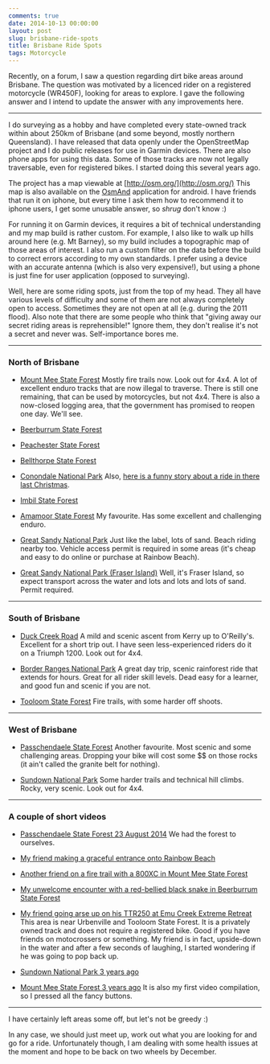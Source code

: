 ```yaml
---
comments: true
date: 2014-10-13 00:00:00
layout: post
slug: brisbane-ride-spots
title: Brisbane Ride Spots
tags: Motorcycle
---
```


Recently, on a forum, I saw a question regarding dirt bike areas around
Brisbane. The question was motivated by a licenced rider on a registered
motorcycle (WR450F), looking for areas to explore. I gave the following answer
and I intend to update the answer with any improvements here.

----

I do surveying as a hobby and have completed every state-owned track within about 250km of Brisbane (and some beyond, mostly northern Queensland). I have released that data openly under the OpenStreetMap project and I do public releases for use in Garmin devices. There are also phone apps for using this data. Some of those tracks are now not legally traversable, even for registered bikes. I started doing this several years ago.

The project has a map viewable at [http://osm.org/](http://osm.org/) This map is also available on the [OsmAnd](http://osmand.net/) application for android. I have friends that run it on iphone, but every time I ask them how to recommend it to iphone users, I get some unusable answer, so *shrug* don't know :)

For running it on Garmin devices, it requires a bit of technical understanding and my map build is rather custom. For example, I also like to walk up hills around here (e.g. Mt Barney), so my build includes a topographic map of those areas of interest. I also run a custom filter on the data before the build to correct errors according to my own standards. I prefer using a device with an accurate antenna (which is also very expensive!), but using a phone is just fine for user application (opposed to surveying).

Well, here are some riding spots, just from the top of my head. They all have various levels of difficulty and some of them are not always completely open to access. Sometimes they are not open at all (e.g. during the 2011 flood). Also note that there are some people who think that "giving away our secret riding areas is reprehensible!" Ignore them, they don't realise it's not a secret and never was. Self-importance bores me.

----

### North of Brisbane

* [Mount Mee State Forest](http://www.openstreetmap.org/#map=14/-27.1162/152.6851) Mostly fire trails now. Look out for 4x4. A lot of excellent enduro tracks that are now illegal to traverse. There is still one remaining, that can be used by motorcycles, but not 4x4. There is also a now-closed logging area, that the government has promised to reopen one day. We'll see.

* [Beerburrum State Forest](http://www.openstreetmap.org/#map=14/-26.9557/152.8996)

* [Peachester State Forest](http://www.openstreetmap.org/#map=14/-26.8806/152.8505)

* [Bellthorpe State Forest](http://www.openstreetmap.org/#map=13/-26.8604/152.6645)

* [Conondale National Park](http://www.openstreetmap.org/#map=13/-26.7422/152.5282) Also, [here is a funny story about a ride in there last Christmas](http://tonymorris.github.io/blog/posts/ride-report-mubbip-woo/index.html).

* [Imbil State Forest](http://www.openstreetmap.org/#map=13/-26.5188/152.5939)

* [Amamoor State Forest](http://www.openstreetmap.org/#map=13/-26.3605/152.5462) My favourite. Has some excellent and challenging enduro.

* [Great Sandy National Park](http://www.openstreetmap.org/#map=13/-26.0498/153.0461) Just like the label, lots of sand. Beach riding nearby too. Vehicle access permit is required in some areas (it's cheap and easy to do online or purchase at Rainbow Beach).

* [Great Sandy National Park (Fraser Island)](http://www.openstreetmap.org/#map=13/-25.4509/153.0454) Well, it's Fraser Island, so expect transport across the water and lots and lots and lots of sand. Permit required.

----

### South of Brisbane

* [Duck Creek Road](http://www.openstreetmap.org/#map=15/-28.1595/153.0525) A mild and scenic ascent from Kerry up to O'Reilly's. Excellent for a short trip out. I have seen less-experienced riders do it on a Triumph 1200. Look out for 4x4.

* [Border Ranges National Park](http://www.openstreetmap.org/#map=13/-28.3947/153.0416) A great day trip, scenic rainforest ride that extends for hours. Great for all rider skill levels. Dead easy for a learner, and good fun and scenic if you are not.

* [Tooloom State Forest](http://www.openstreetmap.org/#map=14/-28.5314/152.5193) Fire trails, with some harder off shoots.

----

### West of Brisbane

* [Passchendaele State Forest](http://www.openstreetmap.org/#map=13/-28.5716/151.8079) Another favourite. Most scenic and some challenging areas. Dropping your bike will cost some $$ on those rocks (it ain't called the granite belt for nothing).

* [Sundown National Park](http://www.openstreetmap.org/#map=13/-28.8624/151.6590) Some harder trails and technical hill climbs. Rocky, very scenic. Look out for 4x4.

----

### A couple of short videos

* [Passchendaele State Forest 23 August 2014](https://www.youtube.com/watch?v=jaGwoibQH38&list=UUpDeRLsIqd041pueRjRUY0Q) We had the forest to ourselves.

* [My friend making a graceful entrance onto Rainbow Beach](https://www.youtube.com/watch?v=g-Qpe7ZJZIg)

* [Another friend on a fire trail with a 800XC in Mount Mee State Forest](https://www.youtube.com/watch?v=b2DW6OzLXc8)

* [My unwelcome encounter with a red-bellied black snake in Beerburrum State Forest](https://www.youtube.com/watch?v=Mg9gWIHjymY)

* [My friend going arse up on his TTR250 at Emu Creek Extreme Retreat](https://vimeo.com/45384135) This area is near Urbenville and Tooloom State Forest. It is a privately owned track and does not require a registered bike. Good if you have friends on motocrossers or something. My friend is in fact, upside-down in the water and after a few seconds of laughing, I started wondering if he was going to pop back up.

* [Sundown National Park 3 years ago](https://vimeo.com/29880420)

* [Mount Mee State Forest 3 years ago](https://vimeo.com/24759031) It is also my first video compilation, so I pressed all the fancy buttons.

----

I have certainly left areas some off, but let's not be greedy :)

In any case, we should just meet up, work out what you are looking for and go for a ride. Unfortunately though, I am dealing with some health issues at the moment and hope to be back on two wheels by December.
